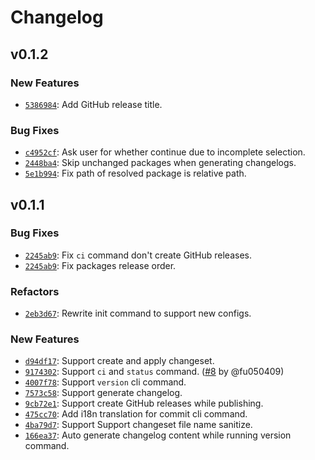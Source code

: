 # Changelog

## v0.1.2

### New Features

- [`5386984`](https://github.com/noctisynth/semifold/commit/538698464bba9f459b38aaa4cb414112716a2e2d): Add GitHub release title.

### Bug Fixes

- [`c4952cf`](https://github.com/noctisynth/semifold/commit/c4952cff31ed999e44210ffe8dddfcd65f9a526a): Ask user for whether continue due to incomplete selection.
- [`2448ba4`](https://github.com/noctisynth/semifold/commit/2448ba4e59db85c912314d5bfab31784e945980d): Skip unchanged packages when generating changelogs.
- [`5e1b994`](https://github.com/noctisynth/semifold/commit/5e1b994178fa662b630d700559cc888892b44813): Fix path of resolved package is relative path.

## v0.1.1

### Bug Fixes

- [`2245ab9`](https://github.com/noctisynth/semifold/commit/2245ab96d869e5220d125f440747e035774a8c02): Fix `ci` command don't create GitHub releases.
- [`2245ab9`](https://github.com/noctisynth/semifold/commit/2245ab96d869e5220d125f440747e035774a8c02): Fix packages release order.

### Refactors

- [`2eb3d67`](https://github.com/noctisynth/semifold/commit/2eb3d67a373a55104562f2eaee7c6ebd33794510): Rewrite init command to support new configs.

### New Features

- [`d94df17`](https://github.com/noctisynth/semifold/commit/d94df1729f43bf6f159a00ed701e05e75aad2d02): Support create and apply changeset.
- [`9174302`](https://github.com/noctisynth/semifold/commit/9174302d76386cabb8de0948729b1e7267cc8e8f): Support `ci` and `status` command. ([#8](https://github.com/noctisynth/semifold/pull/8) by @fu050409)
- [`4007f78`](https://github.com/noctisynth/semifold/commit/4007f789aabf1aecaccb2066899b148edcd8c24b): Support `version` cli command.
- [`7573c58`](https://github.com/noctisynth/semifold/commit/7573c588702f6e8944ecc53999d62a2cdbfa8f67): Support generate changelog.
- [`9cb72e1`](https://github.com/noctisynth/semifold/commit/9cb72e17d8ca486fc0c4090abeddf8c35eb89e6d): Support create GitHub releases while publishing.
- [`475cc70`](https://github.com/noctisynth/semifold/commit/475cc70a2a373a74e844401cda937af194d22ae2): Add i18n translation for commit cli command.
- [`4ba79d7`](https://github.com/noctisynth/semifold/commit/4ba79d70775fb5f46eb3001c8c7dbce494fa5e54): Support Support changeset file name sanitize.
- [`166ea37`](https://github.com/noctisynth/semifold/commit/166ea37e3cec9c690c0d23eec8c09067d8d9d38c): Auto generate changelog content while running version command.
